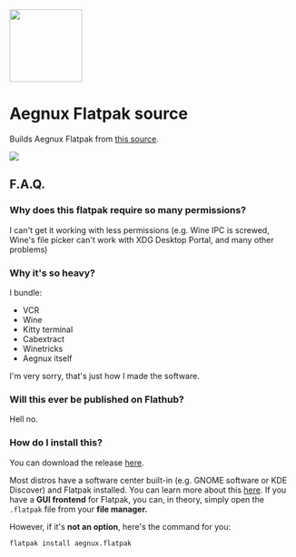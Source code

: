 <img src="https://github.com/relativemodder/aegnux/raw/main/icons/aegnux.png" width="128" />

# Aegnux Flatpak source

Builds Aegnux Flatpak from [this source](https://github.com/relativemodder/aegnux).

[<img src="https://github.com/relativemodder/aegnux/raw/main/assets/download_flatpak.png">](https://github.com/relativemodder/com.relative.Aegnux/releases/latest)


## F.A.Q.

### Why does this flatpak require so many permissions?
I can't get it working with less permissions (e.g. Wine IPC is screwed, Wine's file picker can't work with XDG Desktop Portal, and many other problems)

### Why it's so heavy?
I bundle:

- VCR
- Wine
- Kitty terminal
- Cabextract
- Winetricks
- Aegnux itself

I'm very sorry, that's just how I made the software.


### Will this ever be published on Flathub?
Hell no.

### How do I install this?

You can download the release [here](https://github.com/relativemodder/com.relative.Aegnux/releases/latest).

Most distros have a software center built-in (e.g. GNOME software or KDE Discover) and Flatpak installed. You can learn more about this [here](https://flatpak.org/setup/).
If you have a **GUI frontend** for Flatpak, you can, in theory, simply open the `.flatpak` file from your **file manager.**

However, if it's **not an option**, here's the command for you:
```bash
flatpak install aegnux.flatpak
```